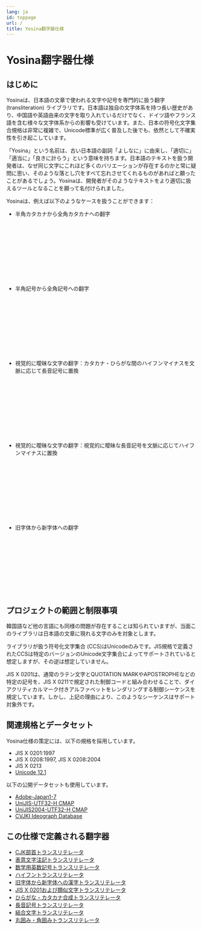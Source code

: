 ```yaml
---
lang: ja
id: toppage
url: /
title: Yosina翻字器仕様
---
```

# Yosina翻字器仕様

## はじめに

Yosinaは、日本語の文章で使われる文字や記号を専門的に扱う翻字 (transliteration) ライブラリです。日本語は独自の文字体系を持つ長い歴史があり、中国語や英語由来の文字を取り入れているだけでなく、ドイツ語やフランス語を含む様々な文字体系からの影響も受けています。また、日本の符号化文字集合規格は非常に複雑で、Unicode標準が広く普及した後でも、依然として不確実性を引き起こしています。

「Yosina」という名前は、古い日本語の副詞「よしなに」に由来し、「適切に」「適当に」「良きに計らう」という意味を持ちます。日本語のテキストを扱う開発者は、なぜ同じ文字にこれほど多くのバリエーションが存在するのかと常に疑問に思い、そのような落とし穴をすべて忘れさせてくれるものがあればと願ったことがあるでしょう。Yosinaは、開発者がそのようなテキストをより適切に扱えるツールとなることを願って名付けられました。

Yosinaは、例えば以下のようなケースを扱うことができます：

* 半角カタカナから全角カタカナへの翻字

    <svg><use href="/assets/img/conversion-example1.svg#a" /></svg>

* 半角記号から全角記号への翻字

    <svg><use href="/assets/img/conversion-example2.svg#a" /></svg>

* 視覚的に曖昧な文字の翻字：カタカナ・ひらがな間のハイフンマイナスを文脈に応じて長音記号に置換

    <svg><use href="/assets/img/conversion-example3.svg#a" /></svg>

* 視覚的に曖昧な文字の翻字：視覚的に曖昧な長音記号を文脈に応じてハイフンマイナスに置換

    <svg><use href="/assets/img/conversion-example4.svg#a" /></svg>

* 旧字体から新字体への翻字

    <svg><use href="/assets/img/conversion-example5.svg#a" /></svg>

## プロジェクトの範囲と制限事項

韓国語など他の言語にも同様の問題が存在することは知られていますが、当面このライブラリは日本語の文章に現れる文字のみを対象とします。

ライブラリが扱う符号化文字集合 (CCS)はUnicodeのみです。JIS規格で定義されたCCSは特定のバージョンのUnicode文字集合によってサポートされていると想定しますが、その逆は想定していません。

JIS X 0201は、通常のラテン文字とQUOTATION MARKやAPOSTROPHEなどの特定の記号を、JIS X 0211で規定された制御コードと組み合わせることで、ダイアクリティカルマーク付きアルファベットをレンダリングする制御シーケンスを規定しています。しかし、上記の理由により、このようなシーケンスはサポート対象外です。

## 関連規格とデータセット

Yosina仕様の策定には、以下の規格を採用しています。

* JIS X 0201:1997
* JIS X 0208:1997, JIS X 0208:2004
* JIS X 0213
* [Unicode 12.1](https://www.unicode.org/versions/Unicode12.1.0/)

以下の公開データセットも使用しています。

* [Adobe-Japan1-7](https://github.com/adobe-type-tools/Adobe-Japan1/)
* [UniJIS-UTF32-H CMAP](https://github.com/adobe-type-tools/cmap-resources/)
* [UniJIS2004-UTF32-H CMAP](https://github.com/adobe-type-tools/cmap-resources/)
* [CVJKI Ideograph Database](https://kanji-database.sourceforge.net/) 

## この仕様で定義される翻字器

* [CJK部首トランスリテレータ](/transliterators/cjk-radicals/)
* [表意文字注記トランスリテレータ](/transliterators/ideographic-annotations/)
* [数学用英数記号トランスリテレータ](/transliterators/mathematical-alphanumerics/)
* [ハイフントランスリテレータ](/transliterators/hyphens/)
* [旧字体から新字体への漢字トランスリテレータ](/transliterators/traditional-to-new-kanjis/)
* [JIS X 0201および類似文字トランスリテレータ](/transliterators/jisx0201-and-alike/)
* [ひらがな・カタカナ合成トランスリテレータ](/transliterators/hiragana-katakana-composition/)
* [長音記号トランスリテレータ](/transliterators/prolonged-sound-marks/)
* [結合文字トランスリテレータ](/transliterators/combined-chars/)
* [丸囲み・角囲みトランスリテレータ](/transliterators/circled-or-squared/)
